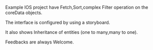 Example IOS project have Fetch,Sort,complex Filter operation on the coreData objects.

The interface is configured by using a storyboard.

It also shows Inheritance of entities (one to many,many to one).

Feedbacks are always Welcome.
